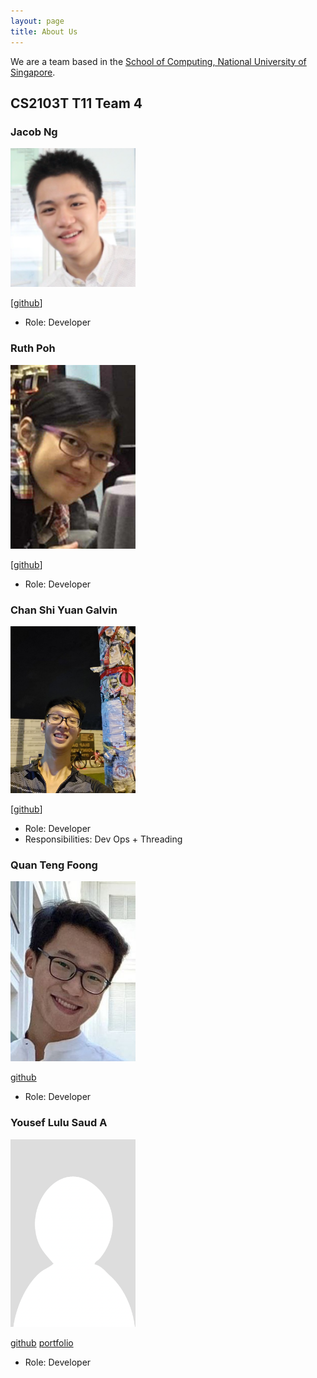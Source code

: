 ```yaml
---
layout: page
title: About Us
---
```


We are a team based in the [School of Computing, National University of Singapore](http://www.comp.nus.edu.sg).

## CS2103T T11 Team 4

### Jacob Ng

<img src="images/jacobnbh.png" width="200px">

[[github](https://github.com/jacobnbh)]

* Role: Developer

### Ruth Poh

<img src="images/ruthpohrp.png" width="200px">

[[github](https://github.com/ruthpohrp)]

* Role: Developer

### Chan Shi Yuan Galvin

<img src="images/csygalvin.png" width="200px">

[[github](http://github.com/csygalvin)]

* Role: Developer
* Responsibilities: Dev Ops + Threading

### Quan Teng Foong

<img src="images/kaldius.png" width="200px" alt="kaldius_photo">

[github](http://github.com/kaldius)

* Role: Developer

### Yousef Lulu Saud A

<img src="images/luluyousef.png" width="200px">

[github](https://github.com/luluyousef)
[portfolio](team/johndoe.md)

* Role: Developer
